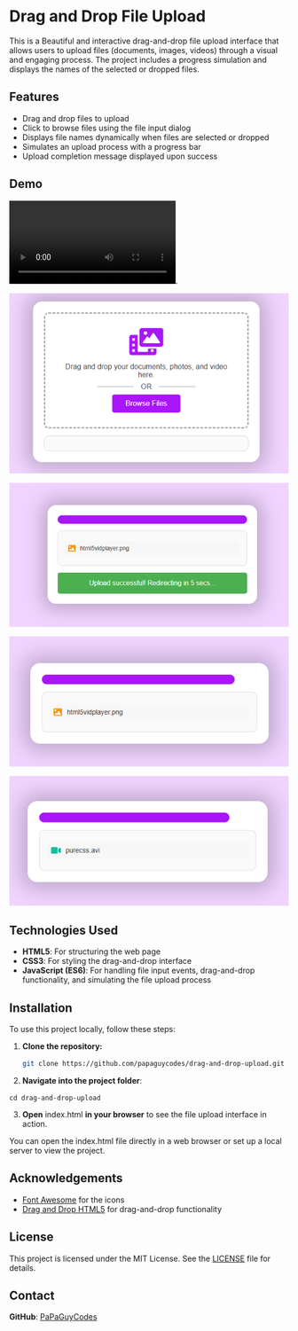 # Drag and Drop File Upload

This is a Beautiful and interactive drag-and-drop file upload interface that allows users to upload files (documents, images, videos) through a visual and engaging process. The project includes a progress simulation and displays the names of the selected or dropped files.

## Features
- Drag and drop files to upload
- Click to browse files using the file input dialog
- Displays file names dynamically when files are selected or dropped
- Simulates an upload process with a progress bar
- Upload completion message displayed upon success

## Demo

![Project Preview](https://github.com/papaguycodes/drag-and-drop-upload/blob/main/demo/drag-n-drop.avi).

![Project Preview](https://github.com/papaguycodes/drag-and-drop-upload/blob/main/demo/drag-n-drop1.png)

![Project Preview](https://github.com/papaguycodes/drag-and-drop-upload/blob/main/demo/drag-n-drop2.png)

![Project Preview](https://github.com/papaguycodes/drag-and-drop-upload/blob/main/demo/drag-n-drop3.png)

![Project Preview](https://github.com/papaguycodes/drag-and-drop-upload/blob/main/demo/drag-n-drop4.png)

## Technologies Used
- **HTML5**: For structuring the web page
- **CSS3**: For styling the drag-and-drop interface
- **JavaScript (ES6)**: For handling file input events, drag-and-drop functionality, and simulating the file upload process

## Installation

To use this project locally, follow these steps:

1. **Clone the repository:**

   ```bash
   git clone https://github.com/papaguycodes/drag-and-drop-upload.git
   ```

2. **Navigate into the project folder**:
```
cd drag-and-drop-upload
```

3. **Open** index.html **in your browser** to see the file upload interface in action.

You can open the index.html file directly in a web browser or set up a local server to view the project.

## Acknowledgements
 
 - [Font Awesome](https://fontawesome.com/) for the icons
 - [Drag and Drop HTML5](https://developer.mozilla.org/en-US/docs/Web/API/HTML_Drag_and_Drop_API) for drag-and-drop functionality

 ## License

This project is licensed under the MIT License. See the [LICENSE](LICENSE) file for details.

## Contact

**GitHub**: [PaPaGuyCodes](https://github.com/PaPaGuyCodes)   

